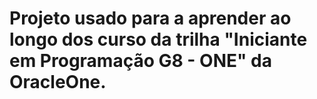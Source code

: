 
# Projeto usado para a aprender ao longo dos curso da trilha "Iniciante em Programação G8 - ONE" da OracleOne.

